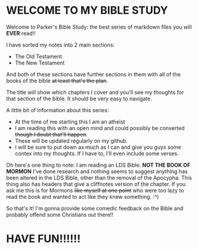 # WELCOME TO MY BIBLE STUDY

Welcome to Parker's Bible Study: the best series of markdown files you will **EVER** read!!

I have sorted my notes into 2 main sections:
* The Old Testament
* The New Testament

And both of these sections have further sections in them with all of the books of the bible ~~at least that's the plan~~.

The title will show which chapters I cover and you'll see my thoughts for that section of the bible. It should be very easy to navigate.

A little bit of information about this series:
* At the time of me starting this I am an atheist
* I am reading this with an open mind and could possibly be converted ~~though I doubt that'll happen~~.
* These will be updated regularly on my github.
* I will be sure to put down as much as I can and give you guys some contex into my thoughts. If I have to, I'll even include some verses.

Oh here's one thing to note: I am reading an LDS Bible. **NOT THE BOOK OF MORMON**
I've done research and nothing seems to suggest anything has been altered in the LDS Bible, other than the removal of the Apocypha.
This thing also has headers that give a cliffnotes version of the chapter. If you ask me this is for Mormons ~~like myself at one point~~ who were too lazy to read the book and wanted to act like they knew something. :^)

So that's it! I'm gonna provide some comedic feedback on the Bible and probably offend some Christians out there!!

# HAVE FUN!!!!!!
